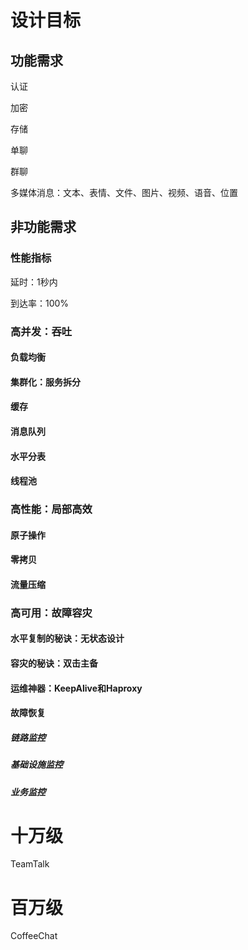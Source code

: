 # 设计目标

## 功能需求

认证

加密

存储

单聊

群聊

多媒体消息：文本、表情、文件、图片、视频、语音、位置

## 非功能需求

### 性能指标

延时：1秒内

到达率：100%



### 高并发：吞吐

#### 负载均衡

#### 集群化：服务拆分

#### 缓存

#### 消息队列

#### 水平分表

#### 线程池

### 高性能：局部高效

#### 原子操作

#### 零拷贝

#### 流量压缩

### 高可用：故障容灾

#### 水平复制的秘诀：无状态设计

#### 容灾的秘诀：双击主备

#### 运维神器：KeepAlive和Haproxy

#### 故障恢复

##### 链路监控

##### 基础设施监控

##### 业务监控



# 十万级

TeamTalk



# 百万级

CoffeeChat



##### 